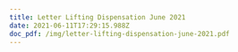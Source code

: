 ```yaml
---
title: Letter Lifting Dispensation June 2021
date: 2021-06-11T17:29:15.988Z
doc_pdf: /img/letter-lifting-dispensation-june-2021.pdf
---
```


